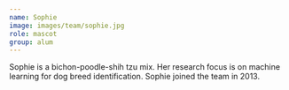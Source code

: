 ```yaml
---
name: Sophie
image: images/team/sophie.jpg
role: mascot
group: alum
---
```


Sophie is a bichon-poodle-shih tzu mix.
Her research focus is on machine learning for dog breed identification.
Sophie joined the team in 2013.